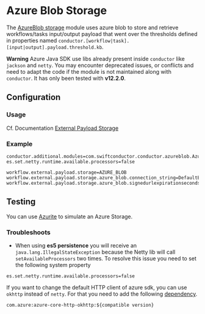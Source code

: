 # Azure Blob Storage

The [AzureBlob storage](https://github.com/swift-conductor/conductor/tree/main/azureblob-storage) module uses azure blob to store and retrieve workflows/tasks input/output payload that
went over the thresholds defined in properties named `conductor.[workflow|task].[input|output].payload.threshold.kb`.

**Warning** Azure Java SDK use libs already present inside `conductor` like `jackson` and `netty`.
You may encounter deprecated issues, or conflicts and need to adapt the code if the module is not maintained along with `conductor`.
It has only been tested with **v12.2.0**.

## Configuration

### Usage

Cf. Documentation [External Payload Storage](https://swiftconductor.com/externalpayloadstorage/#azure-blob-storage)

### Example

```properties
conductor.additional.modules=com.swiftconductor.conductor.azureblob.AzureBlobModule
es.set.netty.runtime.available.processors=false

workflow.external.payload.storage=AZURE_BLOB
workflow.external.payload.storage.azure_blob.connection_string=DefaultEndpointsProtocol=http;AccountName=devstoreaccount1;AccountKey=Eby8vdM02xNOcqFlqUwJPLlmEtlCDXJ1OUzFT50uSRZ6IFsuFq2UVErCz4I6tq/K1SZFPTOtr/KBHBeksoGMGw==;BlobEndpoint=http://127.0.0.1:10000/devstoreaccount1;EndpointSuffix=localhost
workflow.external.payload.storage.azure_blob.signedurlexpirationseconds=360
```

## Testing

You can use [Azurite](https://github.com/Azure/Azurite) to simulate an Azure Storage.

### Troubleshoots

* When using **es5 persistence** you will receive an `java.lang.IllegalStateException` because the Netty lib will call `setAvailableProcessors` two times. To resolve this issue you need to set the following system property

```
es.set.netty.runtime.available.processors=false
```

If you want to change the default HTTP client of azure sdk, you can use `okhttp` instead of `netty`.
For that you need to add the following [dependency](https://github.com/Azure/azure-sdk-for-java/tree/master/sdk/storage/azure-storage-blob#default-http-client).

```
com.azure:azure-core-http-okhttp:${compatible version}
```
